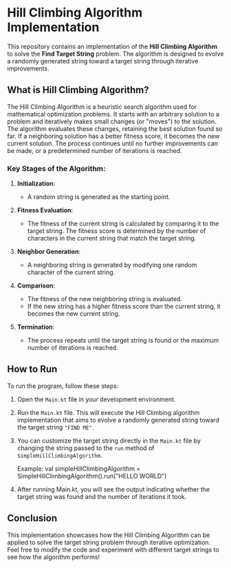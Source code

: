 # Hill Climbing Algorithm Implementation

This repository contains an implementation of the **Hill Climbing Algorithm** to solve the **Find Target String** problem. The algorithm is designed to evolve a randomly generated string toward a target string through iterative improvements.

## What is Hill Climbing Algorithm?

The Hill Climbing Algorithm is a heuristic search algorithm used for mathematical optimization problems. It starts with an arbitrary solution to a problem and iteratively makes small changes (or "moves") to the solution. The algorithm evaluates these changes, retaining the best solution found so far. If a neighboring solution has a better fitness score, it becomes the new current solution. The process continues until no further improvements can be made, or a predetermined number of iterations is reached.

### Key Stages of the Algorithm:

1. **Initialization**:
   - A random string is generated as the starting point.

2. **Fitness Evaluation**:
   - The fitness of the current string is calculated by comparing it to the target string. The fitness score is determined by the number of characters in the current string that match the target string.

3. **Neighbor Generation**:
   - A neighboring string is generated by modifying one random character of the current string.

4. **Comparison**:
   - The fitness of the new neighboring string is evaluated.
   - If the new string has a higher fitness score than the current string, it becomes the new current string.

5. **Termination**:
   - The process repeats until the target string is found or the maximum number of iterations is reached.

## How to Run

To run the program, follow these steps:

1. Open the `Main.kt` file in your development environment.

2. Run the `Main.kt` file. This will execute the Hill Climbing algorithm implementation that aims to evolve a randomly generated string toward the target string `"FIND ME"`.

3. You can customize the target string directly in the `Main.kt` file by changing the string passed to the `run` method of `SimpleHillClimbingAlgorithm`.

   Example:
      val simpleHillClimbingAlgorithm = SimpleHillClimbingAlgorithm().run("HELLO WORLD")
   
4. After running Main.kt, you will see the output indicating whether the target string was found and the number of iterations it took.

## Conclusion
This implementation showcases how the Hill Climbing Algorithm can be applied to solve the target string problem through iterative optimization. Feel free to modify the code and experiment with different target strings to see how the algorithm performs!
